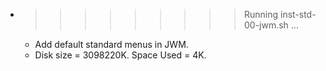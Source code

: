 * >>>>>>>>> Running inst-std-00-jwm.sh ...
  * Add default standard menus in JWM.
  * Disk size = 3098220K. Space Used = 4K.
